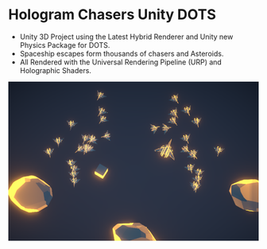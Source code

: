 # Hologram Chasers Unity DOTS

- Unity 3D Project using the Latest Hybrid Renderer and Unity new Physics Package for DOTS.
- Spaceship escapes form thousands of chasers and Asteroids. 
- All Rendered with the Universal Rendering Pipeline (URP) and Holographic Shaders.

![alt text](https://github.com/Lelegithub/Hologram-Chasers-DOTS-Unity/blob/master/Screenshot_6.png)

